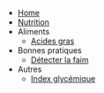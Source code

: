 <!-- docs/_sidebar.md -->
- [Home](/)
- [Nutrition](/Nutrition/)
- Aliments
  - [Acides gras](/Nutrition/acides_gras.md)
- Bonnes pratiques
  - [Détecter la faim](/Nutrition/detecter_faim.md)
- Autres
  - [Index glycémique](/Nutrition/index_glycemique.md)
